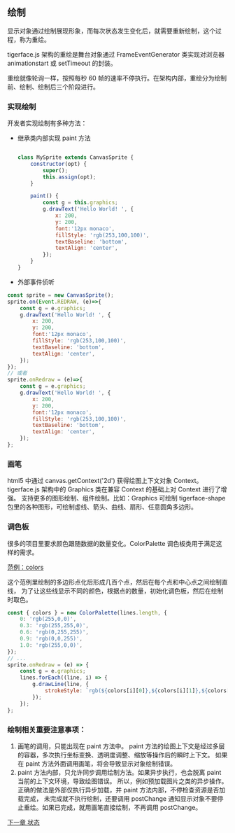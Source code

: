 ## 绘制

显示对象通过绘制展现形象，而每次状态发生变化后，就需要重新绘制，这个过程，称为重绘。

tigerface.js 架构的重绘是舞台对象通过 FrameEventGenerator 类实现对浏览器 animationstart 或 setTimeout 的封装。

重绘就像轮询一样，按照每秒 60 帧的速率不停执行。在架构内部，重绘分为绘制前、绘制、绘制后三个阶段进行。

### 实现绘制
开发者实现绘制有多种方法：
* 继承类内部实现 paint 方法

    ```javascript

    class MySprite extends CanvasSprite {
        constructor(opt) {
            super();
            this.assign(opt);
        }

        paint() {
            const g = this.graphics;
            g.drawText('Hello World! ', {
                x: 200,
                y: 200,
                font:'12px monaco',
                fillStyle: 'rgb(253,100,100)',
                textBaseline: 'bottom',
                textAlign: 'center',
            });
        }
    }
    ```

* 外部事件侦听
```javascript
const sprite = new CanvasSprite();
sprite.on(Event.REDRAW, (e)=>{
    const g = e.graphics;
    g.drawText('Hello World! ', {
        x: 200,
        y: 200,
        font:'12px monaco',
        fillStyle: 'rgb(253,100,100)',
        textBaseline: 'bottom',
        textAlign: 'center',
    });
});
// 或者
sprite.onRedraw = (e)=>{
    const g = e.graphics;
    g.drawText('Hello World! ', {
        x: 200,
        y: 200,
        font:'12px monaco',
        fillStyle: 'rgb(253,100,100)',
        textBaseline: 'bottom',
        textAlign: 'center',
    });
};
```

### 画笔
html5 中通过 canvas.getContext('2d') 获得绘图上下文对象 Context。
tigerface.js 架构中的 Graphics 类在兼容 Context 的基础上对 Context 进行了增强。
支持更多的图形绘制、组件绘制。比如：Graphics 可绘制
tigerface-shape 包里的各种图形，可绘制虚线、箭头、曲线、扇形、任意圆角多边形。

### 调色板
很多的项目里要求颜色跟随数据的数量变化。ColorPalette 调色板类用于满足这样的需求。

[范例：colors](https://tigerz.github.io/html/colors.html "tigerface-embed:colors")

这个范例里绘制的多边形点化后形成几百个点，然后在每个点和中心点之间绘制直线，
为了让这些线显示不同的颜色，根据点的数量，初始化调色板，然后在绘制时取色。
```javascript
const { colors } = new ColorPalette(lines.length, {
    0: 'rgb(255,0,0)',
    0.3: 'rgb(255,255,0)',
    0.6: 'rgb(0,255,255)',
    0.9: 'rgb(0,0,255)',
    1.0: 'rgb(255,0,0)',
});
// ...
sprite.onRedraw = (e) => {
    const g = e.graphics;
    lines.forEach((line, i) => {
        g.drawLine(line, {
            strokeStyle: `rgb(${colors[i][0]},${colors[i][1]},${colors[i][2]})`,
        });
    });
};
```

### 绘制相关重要注意事项：
1. 画笔的调用，只能出现在 paint 方法中。
paint 方法的绘图上下文是经过多层的容器，多次执行坐标变换、透明度调整、缩放等操作后的瞬时上下文。
如果在 paint 方法外面调用画笔，将会导致显示对象绘制错误。
1. paint 方法内部，只允许同步调用绘制方法。如果异步执行，也会脱离 paint 当前的上下文环境，导致绘图错误。
所以，例如预加载图片之类的异步操作。正确的做法是外部仅执行异步加载，并 paint 方法内部，不停检查资源是否加载完成，
未完成就不执行绘制，还要调用 postChange 通知显示对象不要停止重绘。如果已完成，就用画笔直接绘制，不再调用 postChange。


[下一章 状态](state.md)